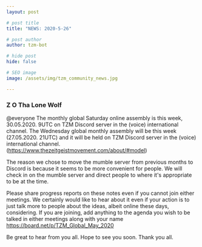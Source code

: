 ```yaml
---
layout: post

# post title
title: "NEWS: 2020-5-26"

# post author
author: tzm-bot

# hide post
hide: false

# SEO image
image: /assets/img/tzm_community_news.jpg

---
```


### Z O Tha Lone Wolf

@​everyone The monthly global Saturday online assembly is this week, 30.05.2020. 9UTC on TZM Discord server in the (voice) international channel. The Wednesday global monthly assembly will be this week (27.05.2020. 21UTC) and it will be held on TZM Discord server in the (voice) international channel. (https://www.thezeitgeistmovement.com/about/#model)  
  
The reason we chose to move the mumble server from previous months to Discord is because it seems to be more convenient for people. We will check in on the mumble server and direct people to where it's appropriate to be at the time.   
  
Please share progress reports on these notes even if you cannot join either meetings. We certainly would like to hear about it even if your action is to just talk more to people about the ideas, albeit online these days, considering.  If you are joining, add anything to the agenda you wish to be talked in either meetings along with your name https://board.net/p/TZM_Global_May_2020  
  
Be great to hear from you all. Hope to see you soon. Thank you all.  


